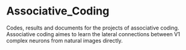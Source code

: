 # Associative_Coding
Codes, results and documents for the projects of associative coding.
Associative coding aimes to learn the lateral connections between V1 complex neurons from natural images directly.
